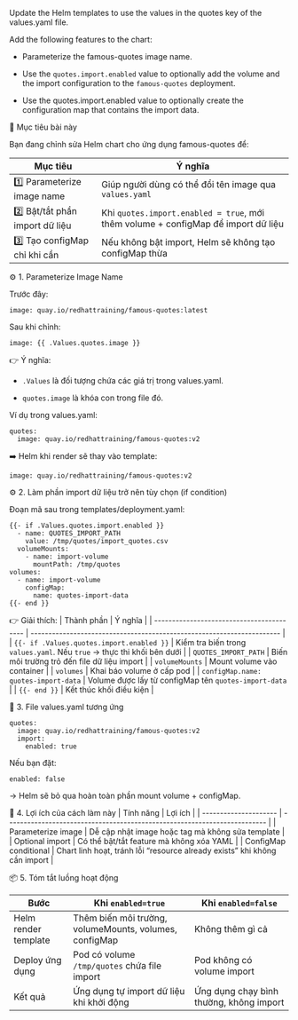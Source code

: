Update the Helm templates to use the values in the quotes key of the values.yaml file.

Add the following features to the chart:

- Parameterize the famous-quotes image name.

- Use the `quotes.import.enabled` value to optionally add the volume and the import configuration to the `famous-quotes` deployment.

- Use the quotes.import.enabled value to optionally create the configuration map that contains the import data.

🧩 Mục tiêu bài này

Bạn đang chỉnh sửa Helm chart cho ứng dụng famous-quotes để:

| Mục tiêu                        | Ý nghĩa                                                                           |
| ------------------------------- | --------------------------------------------------------------------------------- |
| 1️⃣ Parameterize image name     | Giúp người dùng có thể đổi tên image qua `values.yaml`                            |
| 2️⃣ Bật/tắt phần import dữ liệu | Khi `quotes.import.enabled = true`, mới thêm volume + configMap để import dữ liệu |
| 3️⃣ Tạo configMap chỉ khi cần   | Nếu không bật import, Helm sẽ không tạo configMap thừa                            |

⚙️ 1. Parameterize Image Name

Trước đây:
```
image: quay.io/redhattraining/famous-quotes:latest
```

Sau khi chỉnh:
```
image: {{ .Values.quotes.image }}
```

👉 Ý nghĩa:

- `.Values` là đối tượng chứa các giá trị trong values.yaml.

- `quotes.image` là khóa con trong file đó.

Ví dụ trong values.yaml:
```
quotes:
  image: quay.io/redhattraining/famous-quotes:v2
```

➡️ Helm khi render sẽ thay vào template:
```
image: quay.io/redhattraining/famous-quotes:v2
```
⚙️ 2. Làm phần import dữ liệu trở nên tùy chọn (if condition)

Đoạn mã sau trong templates/deployment.yaml:
```
{{- if .Values.quotes.import.enabled }}
  - name: QUOTES_IMPORT_PATH
    value: /tmp/quotes/import_quotes.csv
  volumeMounts:
    - name: import-volume
      mountPath: /tmp/quotes
volumes:
  - name: import-volume
    configMap:
      name: quotes-import-data
{{- end }}
```

👉 Giải thích:
| Thành phần                                | Ý nghĩa                                                                |
| ----------------------------------------- | ---------------------------------------------------------------------- |
| `{{- if .Values.quotes.import.enabled }}` | Kiểm tra biến trong `values.yaml`. Nếu `true` → thực thi khối bên dưới |
| `QUOTES_IMPORT_PATH`                      | Biến môi trường trỏ đến file dữ liệu import                            |
| `volumeMounts`                            | Mount volume vào container                                             |
| `volumes`                                 | Khai báo volume ở cấp pod                                              |
| `configMap.name: quotes-import-data`      | Volume được lấy từ configMap tên `quotes-import-data`                  |
| `{{- end }}`                              | Kết thúc khối điều kiện                                                |

📄 3. File values.yaml tương ứng
```
quotes:
  image: quay.io/redhattraining/famous-quotes:v2
  import:
    enabled: true
```

Nếu bạn đặt:
```
enabled: false
```

→ Helm sẽ bỏ qua hoàn toàn phần mount volume + configMap.

🧠 4. Lợi ích của cách làm này
| Tính năng             | Lợi ích                                                                   |
| --------------------- | ------------------------------------------------------------------------- |
| Parameterize image    | Dễ cập nhật image hoặc tag mà không sửa template                          |
| Optional import       | Có thể bật/tắt feature mà không xóa YAML                                  |
| ConfigMap conditional | Chart linh hoạt, tránh lỗi “resource already exists” khi không cần import |

📦 5. Tóm tắt luồng hoạt động

| Bước                 | Khi `enabled=true`                                     | Khi `enabled=false`                     |
| -------------------- | ------------------------------------------------------ | --------------------------------------- |
| Helm render template | Thêm biến môi trường, volumeMounts, volumes, configMap | Không thêm gì cả                        |
| Deploy ứng dụng      | Pod có volume `/tmp/quotes` chứa file import           | Pod không có volume import              |
| Kết quả              | Ứng dụng tự import dữ liệu khi khởi động               | Ứng dụng chạy bình thường, không import |













